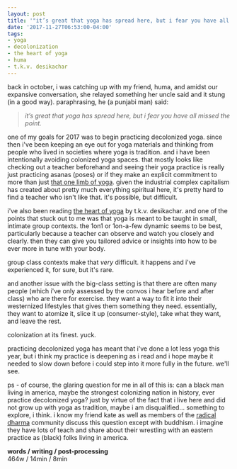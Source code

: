 ```yaml
---
layout: post
title: '"it’s great that yoga has spread here, but i fear you have all missed the point"'
date: '2017-11-27T06:53:00-04:00'
tags:
- yoga
- decolonization
- the heart of yoga
- huma
- t.k.v. desikachar
--- 
```


back in october, i was catching up with my friend, huma, and amidst our expansive conversation, she relayed something her uncle said and it stung (in a good way). paraphrasing, he (a punjabi man) said:

> _it’s great that yoga has spread here, but i fear you have all missed the point._

one of my goals for 2017 was to begin practicing decolonized yoga. since then i've been keeping an eye out for yoga materials and thinking from people who lived in societies where yoga is tradition. and i have been intentionally avoiding colonized yoga spaces. that mostly looks like checking out a teacher beforehand and seeing their yoga practice is really just practicing asanas (poses) or if they make an explicit commitment to more than just [that one limb of yoga](http://www.decolonizingyoga.com/decolonize-yoga-practice/). given the industrial complex capitalism has created about pretty much everything spiritual here, it's pretty hard to find a teacher who isn't like that. it's possible, but difficult. 

i've also been reading [the heart of yoga](https://www.goodreads.com/book/show/36316365-the-heart-of-yoga) by t.k.v. desikachar. and one of the points that stuck out to me was that yoga is meant to be taught in small, intimate  group contexts. the 1on1 or 1on-a-few dynamic seems to be best, particularly because a teacher can observe and watch you closely and clearly. then they can give you tailored advice or insights into how to be ever more in tune with your body. 

group class contexts make that *very* difficult. it happens and i've experienced it, for sure, but it's rare. 

and another issue with the big-class setting is that there are often many people (which i've only assessed by the convos i hear before and after class) who are there for exercise. they want a way to fit it into their westernized lifestyles that gives them something they need. essentially, they want to atomize it, slice it up (consumer-style), take what they want, and leave the rest. 

colonization at its finest. yuck. 

practicing decolonized yoga has meant that i've done a lot less yoga this year, but i think my practice is deepening as i read and i hope maybe it needed to slow down before i could step into it more fully in the future. we'll see.

ps - of course, the glaring question for me in all of this is: can a black man living in america, maybe the strongest colonizing nation in history, ever practice decolonized yoga? just by virtue of the fact that i live here and did not grow up with yoga as tradition, maybe i am disqualified... something to explore, i think. i know my friend kate as well as members of the [radical dharma](https://www.goodreads.com/book/show/29429650-radical-dharma) community discuss this question except with buddhism. i imagine they have lots of teach and share about their wrestling with an eastern practice as (black) folks living in america. 

<!-- hyperlink bank -->


<!-- &#042; = asterisk -->
<!-- &#039; = single quote '-->

**words / writing / post-processing**  
464w / 14min / 8min